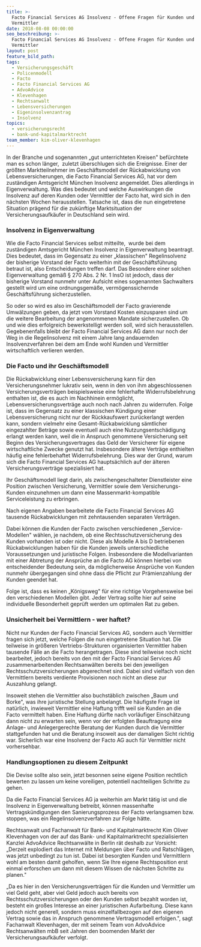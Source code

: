 ```yaml
---
title: >-
  Facto Financial Services AG Insolvenz - Offene Fragen für Kunden und
  Vermittler
date: 2018-08-08 00:00:00
seo_beschreibung: >-
  Facto Financial Services AG Insolvenz - Offene Fragen für Kunden und
  Vermittler
layout: post
feature_bild_path:
tags:
  - Versicherungsgeschäft
  - Policenmodell
  - Facto
  - Facto Financial Services AG
  - AdvoAdvice
  - Klevenhagen
  - Rechtsanwalt
  - Lebensversicherungen
  - Eigeninsolvenzantrag
  - Insolvenz
topics:
  - versicherungsrecht
  - bank-und-kapitalmarktrecht
team_member: kim-oliver-klevenhagen
---
```


In der Branche und sogenannten „gut unterrichteten Kreisen" bef&uuml;rchtete man es schon l&auml;nger,&nbsp; zuletzt &uuml;berschlugen sich die Ereignisse. Einer der gr&ouml;&szlig;ten Marktteilnehmer im Gesch&auml;ftsmodell der R&uuml;ckabwicklung von Lebensversicherungen, die Facto Financial Services AG, hat vor dem zust&auml;ndigen Amtsgericht M&uuml;nchen Insolvenz angemeldet. Dies allerdings in Eigenverwaltung. Was dies bedeutet und welche Auswirkungen die Insolvenz auf deren Kunden oder Vermittler der Facto hat, wird sich in den n&auml;chsten Wochen herausstellen. Tatsache ist, dass die nun eingetretene Situation pr&auml;gend f&uuml;r die zuk&uuml;nftige Marktsituation der Versicherungsaufk&auml;ufer in Deutschland sein wird.

### Insolvenz in Eigenverwaltung

Wie die Facto Financial Services selbst mitteilte,&nbsp; wurde bei dem zust&auml;ndigen Amtsgericht M&uuml;nchen Insolvenz in Eigenverwaltung beantragt. Dies bedeutet, dass im Gegensatz zu einer „klassischen" Regelinsolvenz der bisherige Vorstand der Facto weiterhin mit der Gesch&auml;ftsf&uuml;hrung betraut ist, also Entscheidungen treffen darf. Das Besondere einer solchen Eigenverwaltung gem&auml;&szlig; &sect; 270 Abs. 2 Nr. 1 InsO ist jedoch, dass der bisherige Vorstand nunmehr unter Aufsicht eines sogenannten Sachwalters gestellt wird um eine ordnungsgem&auml;&szlig;e, verm&ouml;genssichernde Gesch&auml;ftsf&uuml;hrung sicherzustellen.

So oder so wird es also im Gesch&auml;ftsmodell der Facto gravierende Umw&auml;lzungen geben, da jetzt vom Vorstand Kosten einzusparen sind um die weitere Bearbeitung der angenommenen Mandate sicherzustellen. Ob und wie dies erfolgreich bewerkstelligt werden soll, wird sich herausstellen. Gegebenenfalls bleibt der Facto Financial Services AG dann nur noch der Weg in die Regelinsolvenz mit einem Jahre lang andauernden Insolvenzverfahren bei dem am Ende wohl Kunden und Vermittler wirtschaftlich verlieren werden.

### Die Facto und ihr Gesch&auml;ftsmodell

Die R&uuml;ckabwicklung einer Lebensversicherung kann f&uuml;r den Versicherungsnehmer lukrativ sein, wenn in den von ihm abgeschlossenen Versicherungsvertr&auml;gen beispielsweise eine fehlerhafte Widerrufsbelehrung enthalten ist, die es auch im Nachhinein erm&ouml;glicht, Lebensversicherungsvertr&auml;ge auch noch nach Jahren zu widerrufen. Folge ist, dass im Gegensatz zu einer klassischen K&uuml;ndigung einer Lebensversicherung nicht nur der R&uuml;ckkaufswert zur&uuml;ckerlangt werden kann, sondern vielmehr eine Gesamt-R&uuml;ckabwicklung s&auml;mtlicher eingezahlter Betr&auml;ge sowie eventuell auch eine Nutzungsentsch&auml;digung erlangt werden kann, weil die in Anspruch genommene Versicherung seit Beginn des Versicherungsvertrages das Geld der Versicherer f&uuml;r eigene wirtschaftliche Zwecke genutzt hat. Insbesondere &auml;ltere Vertr&auml;ge enthielten h&auml;ufig eine fehlerbehaftet Widerrufsbelehrung. Dies war der Grund, warum sich die Facto Financial Services AG haupts&auml;chlich auf der &auml;lteren Versicherungsvertr&auml;ge spezialisiert hat.

Ihr Gesch&auml;ftsmodell liegt darin, als zwischengeschalteter Dienstleister eine Position zwischen Versicherung, Vermittler sowie dem Versicherungs-Kunden einzunehmen um dann eine Massenmarkt-kompatible Serviceleistung zu erbringen.

Nach eigenen Angaben bearbeitete die Facto Financial Services AG tausende R&uuml;ckabwicklungen mit zehntausenden separaten Vertr&auml;gen.

Dabei k&ouml;nnen die Kunden der Facto zwischen verschiedenen „Service-Modellen" w&auml;hlen, je nachdem, ob eine Rechtsschutzversicherung des Kunden vorhanden ist oder nicht. Diese als Modelle A bis D betriebenen R&uuml;ckabwicklungen haben f&uuml;r die Kunden jeweils unterschiedliche Voraussetzungen und juristische Folgen. Insbesondere die Modellvarianten mit einer Abtretung der Anspr&uuml;che an die Facto AG k&ouml;nnen hierbei von entscheidender Bedeutung sein, da m&ouml;glicherweise Anspr&uuml;che von Kunden nunmehr &uuml;bergegangen sind ohne dass die Pflicht zur Pr&auml;mienzahlung der Kunden geendet hat.

Folge ist, dass es keinen „K&ouml;nigsweg" f&uuml;r eine richtige Vorgehensweise bei den verschiedenen Modellen gibt. Jeder Vertrag sollte hier auf seine individuelle Besonderheit gepr&uuml;ft werden um optimalen Rat zu geben.

### Unsicherheit bei Vermittlern - wer haftet?

Nicht nur Kunden der Facto Financial Services AG, sondern auch Vermittler fragen sich jetzt, welche Folgen die nun eingetretene Situation hat. Die teilweise in gr&ouml;&szlig;eren Vertriebs-Strukturen organisierten Vermittler haben tausende F&auml;lle an die Facto herangetragen. Diese sind teilweise noch nicht bearbeitet, jedoch bereits von den mit der Facto Financial Services AG zusammenarbeitenden Rechtsanw&auml;lten bereits bei den jeweiligen Rechtsschutzversicherungen abgerechnet sind. Dabei sind vielfach von den Vermittlern bereits verdiente Provisionen noch nicht an diese zur Auszahlung gelangt.

Insoweit stehen die Vermittler also buchst&auml;blich zwischen „Baum und Borke", was ihre juristische Stellung anbelangt. Die h&auml;ufigste Frage ist nat&uuml;rlich, inwieweit Vermittler eine Haftung trifft weil sie Kunden an die Facto vermittelt haben. Eine Haftung d&uuml;rfte nach vorl&auml;ufiger Einsch&auml;tzung dann nicht zu erwarten sein, wenn vor der erfolgten Beauftragung eine Anlage- und Anlegergerechte Beratung der Kunden durch die Vermittler stattgefunden hat und die Beratung insoweit aus der damaligen Sicht richtig war. Sicherlich war eine Insolvenz der Facto AG auch f&uuml;r Vermittler nicht vorhersehbar.

### Handlungsoptionen zu diesem Zeitpunkt

Die Devise sollte also sein, jetzt besonnen seine eigene Position rechtlich bewerten zu lassen um keine voreiligen, potentiell nachteiligen Schritte zu gehen.

Da die Facto Financial Services AG ja weiterhin am Markt t&auml;tig ist und die Insolvenz in Eigenverwaltung betreibt, k&ouml;nnen massenhafte Vertragsk&uuml;ndigungen den Sanierungsprozess der Facto verlangsamen bzw. stoppen, was ein Regelinsolvenzverfahren zur Folge h&auml;tte.

Rechtsanwalt und Fachanwalt f&uuml;r Bank- und Kapitalmarktrecht Kim Oliver Klevenhagen von der auf das Bank- und Kapitalmarktrecht spezialisierten Kanzlei AdvoAdvice Rechtsanw&auml;lte in Berlin r&auml;t deshalb zur Vorsicht: „Derzeit explodiert das Internet mit Meldungen &uuml;ber Facto und Ratschl&auml;gen, was jetzt unbedingt zu tun ist. Dabei ist besorgten Kunden und Vermittlern wohl am besten damit geholfen, wenn Sie Ihre eigene Rechtsposition erst einmal erforschen um dann mit diesem Wissen die n&auml;chsten Schritte zu planen."

„Da es hier in den Versicherungsvertr&auml;gen f&uuml;r die Kunden und Vermittler um viel Geld geht, aber viel Geld jedoch auch bereits von Rechtsschutzversicherungen oder den Kunden selbst bezahlt worden ist, besteht ein gro&szlig;es Interesse an einer juristischen Aufarbeitung. Diese kann jedoch nicht generell, sondern muss einzelfallbezogen auf den eigenen Vertrag sowie das in Anspruch genommene Vertragsmodell erfolgen.", sagt Fachanwalt Klevenhagen, der mit seinem Team von AdvoAdvice Rechtsanw&auml;lten mbB seit Jahren den boomenden Markt der Versicherungsaufk&auml;ufer verfolgt.